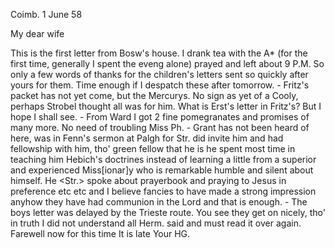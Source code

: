  Coimb. 1 June 58

My dear wife

This is the first letter from Bosw's house. I drank tea with the A<ddis>* (for the first time, generally I spent the eveng alone) prayed and left about 9 P.M. So only a few words of thanks for the children's letters sent so quickly after yours for them. Time enough if I despatch these after tomorrow. - Fritz's packet has not yet come, but the Mercurys. No sign as yet of a Cooly, perhaps Strobel thought all was for him. What is Erst's letter in Fritz's? But I hope I shall see. - From Ward I got 2 fine pomegranates and promises of many more. No need of troubling Miss Ph. - Grant has not been heard of here, was in Fenn's sermon at Palgh for Str. did invite him and had fellowship with him, tho' green fellow that he is he spent most time in teaching him Hebich's doctrines instead of learning a little from a superior and experienced Miss[ionar]y who is remarkable humble and silent about himself. He <Str.> spoke about prayerbook and praying to Jesus in preference etc etc and I believe fancies to have made a strong impression anyhow they have had communion in the Lord and that is enough. - The boys letter was delayed by the Trieste route. You see they get on nicely, tho' in truth I did not understand all Herm. said and must read it over again. Farewell now for this time It is late
 Your HG.

